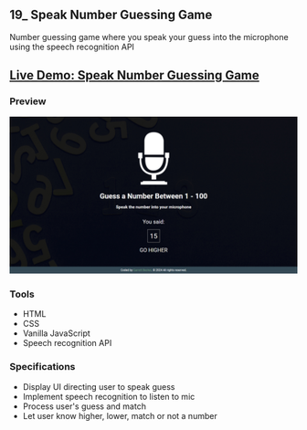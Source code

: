## 19_ Speak Number Guessing Game

Number guessing game where you speak your guess into the microphone using the speech recognition API

## [Live Demo: Speak Number Guessing Game](https://19-speak-number-guess-gdbecker.replit.app/)

### Preview

!["HomePage"](./HomePage.png)

### Tools
- HTML
- CSS
- Vanilla JavaScript
- Speech recognition API

### Specifications
- Display UI directing user to speak guess
- Implement speech recognition to listen to mic
- Process user's guess and match
- Let user know higher, lower, match or not a number